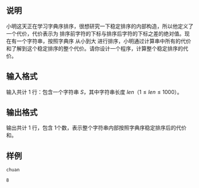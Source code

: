<h2>说明</h2>

小明这天正在学习字典序排序，很想研究一下稳定排序的内部构造，所以他定义了一个代价，代价表示为 排序前字符的下标与排序后字符的下标之差的绝对值。现在有一个字符串，按照字典序 从小到大 进行排序，小明通过计算串中所有的代价和了解到这个稳定排序的整个代价。请你设计一个程序，计算整个稳定排序的代价。
<h2>输入格式</h2>

输入共计 $1$ 行：包含一个字符串 $S$，其中字符串长度 $len$（$1≤len≤1000$）。

<h2>输出格式</h2>

输出共计 $1$ 行，包含 $1$个数，表示整个字符串内部按照字典序稳定排序后的代价和。

<h2>样例</h2>
<pre><code class="language-input1">chuan</code></pre><pre><code class="language-output1">8</code></pre>
